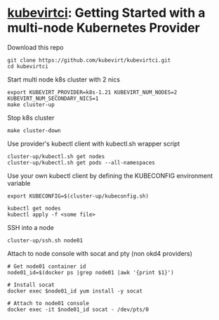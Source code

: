 # [kubevirtci](README.md): Getting Started with a multi-node Kubernetes Provider                              
                                                                                      
Download this repo                                                                    
```                                                                                   
git clone https://github.com/kubevirt/kubevirtci.git                                  
cd kubevirtci                                                                         
```                                                                                   
                                                                                      
Start multi node k8s cluster with 2 nics                                              
```                                                                                   
export KUBEVIRT_PROVIDER=k8s-1.21 KUBEVIRT_NUM_NODES=2 KUBEVIRT_NUM_SECONDARY_NICS=1
make cluster-up                                                                       
```                                                                                   
                                                                                      
Stop k8s cluster                                                                      
```                                                                                   
make cluster-down                                                                     
```

Use provider's kubectl client with kubectl.sh wrapper script               
```                                                                        
cluster-up/kubectl.sh get nodes                                            
cluster-up/kubectl.sh get pods --all-namespaces                            
```                                                                        
                                                                           
Use your own kubectl client by defining the KUBECONFIG environment variable
```                                                                        
export KUBECONFIG=$(cluster-up/kubeconfig.sh)                              
                                                                           
kubectl get nodes                                                          
kubectl apply -f <some file>                                               
```                                                                        
                                                                           
SSH into a node                                                            
```                                                                        
cluster-up/ssh.sh node01                                                   
```                                                                        
                                                                           
Attach to node console with socat and pty (non okd4 providers)             
```                                                  
# Get node01 container id                            
node01_id=$(docker ps |grep node01 |awk '{print $1}')
                                                     
# Install socat                                      
docker exec $node01_id yum install -y socat          
                                                     
# Attach to node01 console                           
docker exec -it $node01_id socat - /dev/pts/0        
```                                                 
